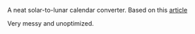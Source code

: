 A neat solar-to-lunar calendar converter. Based on this [article](https://www.informatik.uni-leipzig.de/~duc/amlich/calrules_en.html)

Very messy and unoptimized.
